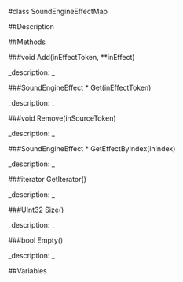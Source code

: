 #class SoundEngineEffectMap


##Description












##Methods



###void Add(inEffectToken, **inEffect)

<!--
_syntax: Add(inEffectToken, **inEffect)_
_name: Add_
_returns: void_
_returns_description: _
_parameters: const ALuint inEffectToken, SoundEngineEffect **inEffect_
_access: public_
_version_started: 007_
_version_deprecated: _
_summary: _
_constant: False_
_static: no_
_visible: True_
_advanced: False_
-->

_description: _














<!----------------------------------------------------------------------------->

###SoundEngineEffect * Get(inEffectToken)

<!--
_syntax: Get(inEffectToken)_
_name: Get_
_returns: SoundEngineEffect *_
_returns_description: _
_parameters: ALuint inEffectToken_
_access: public_
_version_started: 007_
_version_deprecated: _
_summary: _
_constant: False_
_static: no_
_visible: True_
_advanced: False_
-->

_description: _














<!----------------------------------------------------------------------------->

###void Remove(inSourceToken)

<!--
_syntax: Remove(inSourceToken)_
_name: Remove_
_returns: void_
_returns_description: _
_parameters: const ALuint inSourceToken_
_access: public_
_version_started: 007_
_version_deprecated: _
_summary: _
_constant: False_
_static: no_
_visible: True_
_advanced: False_
-->

_description: _














<!----------------------------------------------------------------------------->

###SoundEngineEffect * GetEffectByIndex(inIndex)

<!--
_syntax: GetEffectByIndex(inIndex)_
_name: GetEffectByIndex_
_returns: SoundEngineEffect *_
_returns_description: _
_parameters: UInt32 inIndex_
_access: public_
_version_started: 007_
_version_deprecated: _
_summary: _
_constant: False_
_static: no_
_visible: True_
_advanced: False_
-->

_description: _














<!----------------------------------------------------------------------------->

###iterator GetIterator()

<!--
_syntax: GetIterator()_
_name: GetIterator_
_returns: iterator_
_returns_description: _
_parameters: _
_access: public_
_version_started: 007_
_version_deprecated: _
_summary: _
_constant: False_
_static: no_
_visible: True_
_advanced: False_
-->

_description: _














<!----------------------------------------------------------------------------->

###UInt32 Size()

<!--
_syntax: Size()_
_name: Size_
_returns: UInt32_
_returns_description: _
_parameters: _
_access: public_
_version_started: 007_
_version_deprecated: _
_summary: _
_constant: False_
_static: no_
_visible: True_
_advanced: False_
-->

_description: _














<!----------------------------------------------------------------------------->

###bool Empty()

<!--
_syntax: Empty()_
_name: Empty_
_returns: bool_
_returns_description: _
_parameters: _
_access: public_
_version_started: 007_
_version_deprecated: _
_summary: _
_constant: False_
_static: no_
_visible: True_
_advanced: False_
-->

_description: _














<!----------------------------------------------------------------------------->

##Variables



